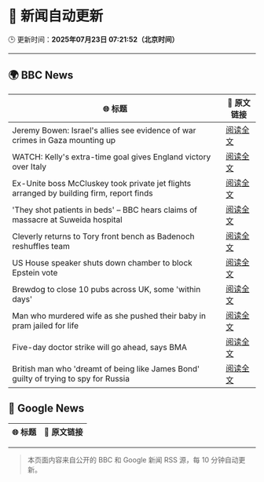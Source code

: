 # 🧠 新闻自动更新

🕒 更新时间：**2025年07月23日 07:21:52（北京时间）**

---

## 🌍 BBC News

| 🌐 标题 | 🔗 原文链接 |
|--------|-------------|
| Jeremy Bowen: Israel's allies see evidence of war crimes in Gaza mounting up | [阅读全文](https://www.bbc.com/news/articles/cp863mln0pmo) |
| WATCH: Kelly's extra-time goal gives England victory over Italy | [阅读全文](https://www.bbc.com/sport/football/videos/ckg372489wyo) |
| Ex-Unite boss McCluskey took private jet flights arranged by building firm, report finds | [阅读全文](https://www.bbc.com/news/articles/cp3kgg55410o) |
| 'They shot patients in beds' – BBC hears claims of massacre at Suweida hospital | [阅读全文](https://www.bbc.com/news/articles/cly84jn000do) |
| Cleverly returns to Tory front bench as Badenoch reshuffles team | [阅读全文](https://www.bbc.com/news/articles/c24v0j73e75o) |
| US House speaker shuts down chamber to block Epstein vote | [阅读全文](https://www.bbc.com/news/articles/cgjg9j0l7j9o) |
| Brewdog to close 10 pubs across UK,  some 'within days' | [阅读全文](https://www.bbc.com/news/articles/cgmw0mmxpjlo) |
| Man who murdered wife as she pushed their baby in pram jailed for life | [阅读全文](https://www.bbc.com/news/articles/cq6mn3r20p7o) |
| Five-day doctor strike will go ahead, says BMA | [阅读全文](https://www.bbc.com/news/articles/c86gz61151zo) |
| British man who 'dreamt of being like James Bond' guilty of trying to spy for Russia | [阅读全文](https://www.bbc.com/news/articles/clyn0ygwd7jo) |

## 📰 Google News

| 🌐 标题 | 🔗 原文链接 |
|--------|-------------|

---
> 本页面内容来自公开的 BBC 和 Google 新闻 RSS 源，每 10 分钟自动更新。